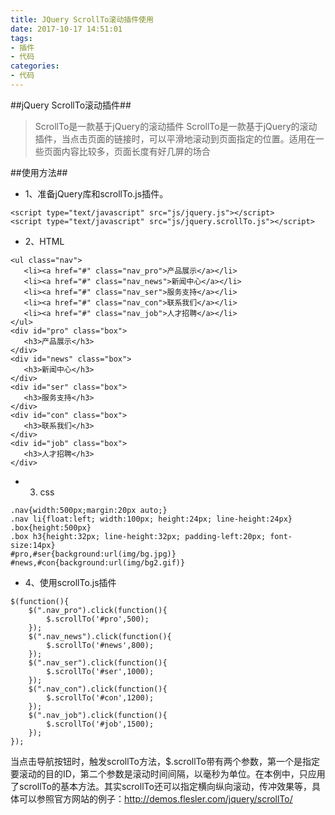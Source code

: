 ```yaml
---
title: JQuery ScrollTo滚动插件使用
date: 2017-10-17 14:51:01
tags:
- 插件
- 代码
categories: 
- 代码
---
```



##jQuery ScrollTo滚动插件##
> ScrollTo是一款基于jQuery的滚动插件
ScrollTo是一款基于jQuery的滚动插件，当点击页面的链接时，可以平滑地滚动到页面指定的位置。适用在一些页面内容比较多，页面长度有好几屏的场合

##使用方法##
- 1、准备jQuery库和scrollTo.js插件。
```
<script type="text/javascript" src="js/jquery.js"></script> 
<script type="text/javascript" src="js/jquery.scrollTo.js"></script> 
```
- 2、HTML
```我们用一个页面展示导航和导航对应的每个模块。
<ul class="nav"> 
   <li><a href="#" class="nav_pro">产品展示</a></li> 
   <li><a href="#" class="nav_news">新闻中心</a></li> 
   <li><a href="#" class="nav_ser">服务支持</a></li> 
   <li><a href="#" class="nav_con">联系我们</a></li> 
   <li><a href="#" class="nav_job">人才招聘</a></li> 
</ul> 
<div id="pro" class="box"> 
   <h3>产品展示</h3> 
</div> 
<div id="news" class="box"> 
   <h3>新闻中心</h3> 
</div> 
<div id="ser" class="box"> 
   <h3>服务支持</h3> 
</div> 
<div id="con" class="box"> 
   <h3>联系我们</h3> 
</div> 
<div id="job" class="box"> 
   <h3>人才招聘</h3> 
</div> 
```
- 3. css
```
.nav{width:500px;margin:20px auto;} 
.nav li{float:left; width:100px; height:24px; line-height:24px} 
.box{height:500px} 
.box h3{height:32px; line-height:32px; padding-left:20px; font-size:14px} 
#pro,#ser{background:url(img/bg.jpg)} 
#news,#con{background:url(img/bg2.gif)} 
```
- 4、使用scrollTo.js插件
```
$(function(){ 
    $(".nav_pro").click(function(){ 
        $.scrollTo('#pro',500); 
    }); 
    $(".nav_news").click(function(){ 
        $.scrollTo('#news',800); 
    }); 
    $(".nav_ser").click(function(){ 
        $.scrollTo('#ser',1000); 
    }); 
    $(".nav_con").click(function(){ 
        $.scrollTo('#con',1200); 
    }); 
    $(".nav_job").click(function(){ 
        $.scrollTo('#job',1500); 
    }); 
}); 
```

当点击导航按钮时，触发scrollTo方法，$.scrollTo带有两个参数，第一个是指定要滚动的目的ID，第二个参数是滚动时间间隔，以毫秒为单位。在本例中，只应用了scrollTo的基本方法。其实scrollTo还可以指定横向纵向滚动，传冲效果等，具体可以参照官方网站的例子：http://demos.flesler.com/jquery/scrollTo/
